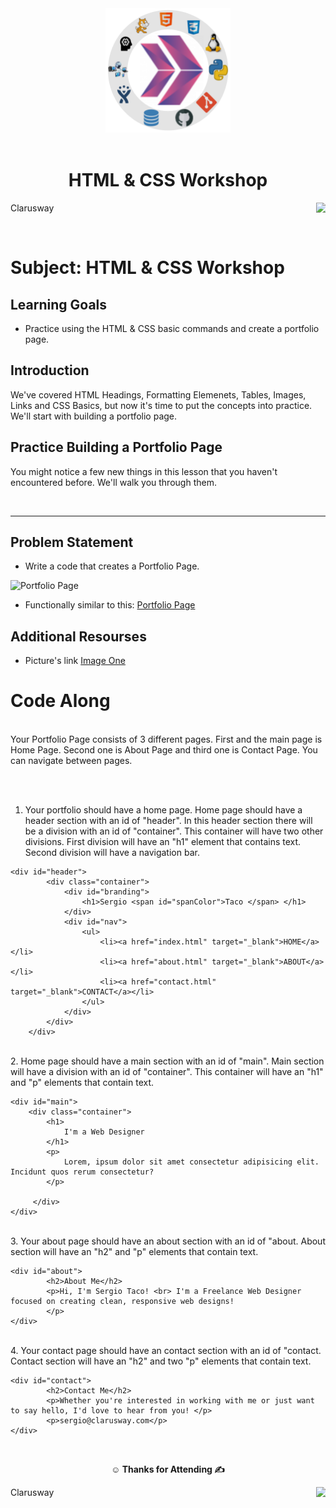<center><img src="https://github.com/aaron-clarusway/fullstack/blob/master/itf-logo.png?raw=true"  alt="alt text" width="200"/></center>
<br>

<center><h1> HTML & CSS Workshop</h1></center>
<p>Clarusway<img align="right"
  src="https://secure.meetupstatic.com/photos/event/3/1/b/9/600_488352729.jpeg"  width="15px"></p>
<br>

# Subject: HTML & CSS Workshop

## Learning Goals

- Practice using the HTML & CSS basic commands and create a portfolio page.

## Introduction

We've covered HTML Headings, Formatting Elemenets, Tables, Images, Links and CSS Basics, but now it's time to put the concepts into practice. We'll start with building a portfolio page.

## Practice Building a Portfolio Page

You might notice a few new things in this lesson that you haven't encountered
before. We'll walk you through them.

<br>
<hr>

## Problem Statement

- Write a code that creates a Portfolio Page.

![Portfolio Page](portfolio.png)

- Functionally similar to this: [Portfolio Page](https://sergiotaco.github.io/html-css-workshop/)

## Additional Resourses

- Picture's link [Image One](https://github.com/clarusway/clarusway-it-fundamentals-7-20/blob/main/html-css/workshop/banner.jpg)

# Code Along

<br>
Your Portfolio Page consists of 3 different pages. First and the main page is Home Page. Second one is About Page and third one is Contact Page. You can navigate between pages.

<br> <br>

1. Your portfolio should have a home page. Home page should have a header section with an id of "header". In this header section there will be a division with an id of "container". This container will have two other divisions. First division will have an "h1" element that contains text. Second division will have a navigation bar.

```
<div id="header">
        <div class="container">
            <div id="branding">
                <h1>Sergio <span id="spanColor">Taco </span> </h1>
            </div>
            <div id="nav">
                <ul>
                    <li><a href="index.html" target="_blank">HOME</a></li>
                    <li><a href="about.html" target="_blank">ABOUT</a></li>
                    <li><a href="contact.html" target="_blank">CONTACT</a></li>
                </ul>
            </div>
        </div>
    </div>
```

<br>
2.  Home page should have a main section with an id of "main". Main section will have a division with an id of "container". This container will have an "h1" and "p" elements that contain text.

```
<div id="main">
    <div class="container">
        <h1>
            I'm a Web Designer
        </h1>
        <p>
            Lorem, ipsum dolor sit amet consectetur adipisicing elit. Incidunt quos rerum consectetur?
        </p>

     </div>
</div>
```

<br>
3.  Your about page should have an about section with an id of "about. About section will have an "h2" and "p" elements that contain text.

```
<div id="about">
        <h2>About Me</h2>
        <p>Hi, I'm Sergio Taco! <br> I'm a Freelance Web Designer focused on creating clean, responsive web designs!
        </p>
</div>
```

<br>
4.  Your contact page should have an contact section with an id of "contact. Contact section will have an "h2" and two "p" elements that contain text.

```
<div id="contact">
        <h2>Contact Me</h2>
        <p>Whether you're interested in working with me or just want to say hello, I'd love to hear from you! </p>
        <p>sergio@clarusway.com</p>
</div>
```

<br>

**<p align="center">&#9786; Thanks for Attending &#9997;</p>**

<p>Clarusway<img align="right"
  src="https://secure.meetupstatic.com/photos/event/3/1/b/9/600_488352729.jpeg"  width="15px"></p>
